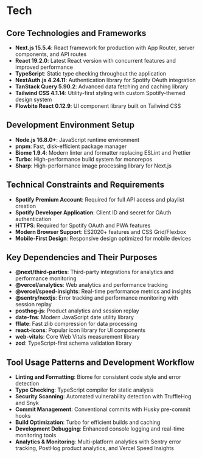 # Tech

## Core Technologies and Frameworks

- **Next.js 15.5.4**: React framework for production with App Router, server components, and API routes
- **React 19.2.0**: Latest React version with concurrent features and improved performance
- **TypeScript**: Static type checking throughout the application
- **NextAuth.js 4.24.11**: Authentication library for Spotify OAuth integration
- **TanStack Query 5.90.2**: Advanced data fetching and caching library
- **Tailwind CSS 4.1.14**: Utility-first styling with custom Spotify-themed design system
- **Flowbite React 0.12.9**: UI component library built on Tailwind CSS

## Development Environment Setup

- **Node.js 16.8.0+**: JavaScript runtime environment
- **pnpm**: Fast, disk-efficient package manager
- **Biome 1.9.4**: Modern linter and formatter replacing ESLint and Prettier
- **Turbo**: High-performance build system for monorepos
- **Sharp**: High-performance image processing library for Next.js

## Technical Constraints and Requirements

- **Spotify Premium Account**: Required for full API access and playlist creation
- **Spotify Developer Application**: Client ID and secret for OAuth authentication
- **HTTPS**: Required for Spotify OAuth and PWA features
- **Modern Browser Support**: ES2020+ features and CSS Grid/Flexbox
- **Mobile-First Design**: Responsive design optimized for mobile devices

## Key Dependencies and Their Purposes

- **@next/third-parties**: Third-party integrations for analytics and performance monitoring
- **@vercel/analytics**: Web analytics and performance tracking
- **@vercel/speed-insights**: Real-time performance metrics and insights
- **@sentry/nextjs**: Error tracking and performance monitoring with session replay
- **posthog-js**: Product analytics and session replay
- **date-fns**: Modern JavaScript date utility library
- **fflate**: Fast zlib compression for data processing
- **react-icons**: Popular icon library for UI components
- **web-vitals**: Core Web Vitals measurement library
- **zod**: TypeScript-first schema validation library

## Tool Usage Patterns and Development Workflow

- **Linting and Formatting**: Biome for consistent code style and error detection
- **Type Checking**: TypeScript compiler for static analysis
- **Security Scanning**: Automated vulnerability detection with TruffleHog and Snyk
- **Commit Management**: Conventional commits with Husky pre-commit hooks
- **Build Optimization**: Turbo for efficient builds and caching
- **Development Debugging**: Enhanced console logging and real-time monitoring tools
- **Analytics & Monitoring**: Multi-platform analytics with Sentry error tracking, PostHog product analytics, and Vercel Speed Insights
